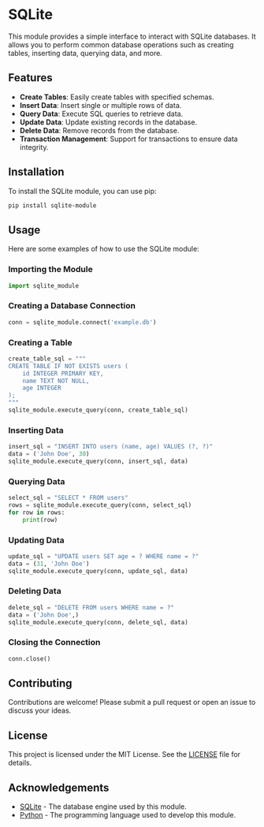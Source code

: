 # SQLite

This module provides a simple interface to interact with SQLite databases. It allows you to perform common database operations such as creating tables, inserting data, querying data, and more.

## Features

- **Create Tables**: Easily create tables with specified schemas.
- **Insert Data**: Insert single or multiple rows of data.
- **Query Data**: Execute SQL queries to retrieve data.
- **Update Data**: Update existing records in the database.
- **Delete Data**: Remove records from the database.
- **Transaction Management**: Support for transactions to ensure data integrity.

## Installation

To install the SQLite module, you can use pip:

```sh
pip install sqlite-module
```

## Usage

Here are some examples of how to use the SQLite module:

### Importing the Module

```python
import sqlite_module
```

### Creating a Database Connection

```python
conn = sqlite_module.connect('example.db')
```

### Creating a Table

```python
create_table_sql = """
CREATE TABLE IF NOT EXISTS users (
    id INTEGER PRIMARY KEY,
    name TEXT NOT NULL,
    age INTEGER
);
"""
sqlite_module.execute_query(conn, create_table_sql)
```

### Inserting Data

```python
insert_sql = "INSERT INTO users (name, age) VALUES (?, ?)"
data = ('John Doe', 30)
sqlite_module.execute_query(conn, insert_sql, data)
```

### Querying Data

```python
select_sql = "SELECT * FROM users"
rows = sqlite_module.execute_query(conn, select_sql)
for row in rows:
    print(row)
```

### Updating Data

```python
update_sql = "UPDATE users SET age = ? WHERE name = ?"
data = (31, 'John Doe')
sqlite_module.execute_query(conn, update_sql, data)
```

### Deleting Data

```python
delete_sql = "DELETE FROM users WHERE name = ?"
data = ('John Doe',)
sqlite_module.execute_query(conn, delete_sql, data)
```

### Closing the Connection

```python
conn.close()
```

## Contributing

Contributions are welcome! Please submit a pull request or open an issue to discuss your ideas.

## License

This project is licensed under the MIT License. See the [LICENSE](LICENSE) file for details.

## Acknowledgements

- [SQLite](https://www.sqlite.org/) - The database engine used by this module.
- [Python](https://www.python.org/) - The programming language used to develop this module.
